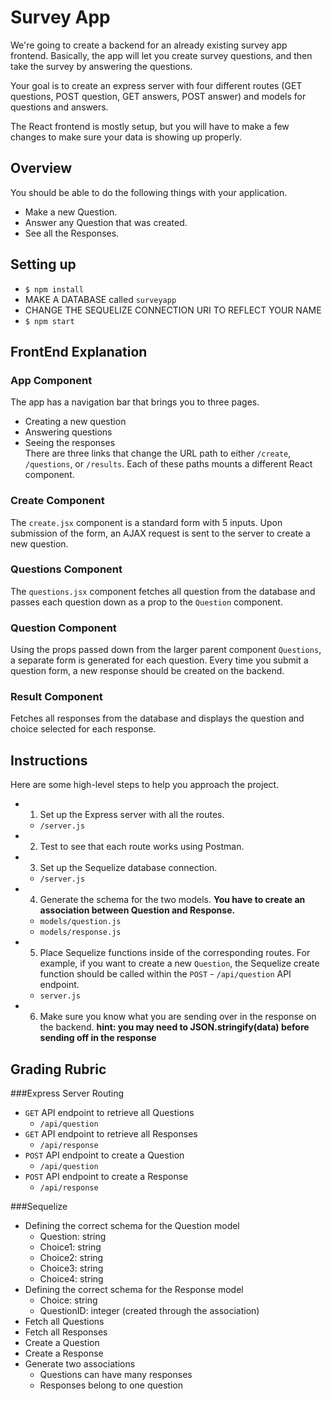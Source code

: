 # Survey App
We're going to create a backend for an already existing survey app frontend. Basically, the app will let you create survey questions, and then take the survey by answering the questions.

Your goal is to create an express server with four different routes (GET questions, POST question, GET answers, POST answer) and models for questions and answers. 

The React frontend is mostly setup, but you will have to make a few changes to make sure your data is showing up properly.

## Overview 
You should be able to do the following things with your application.
* Make a new Question.
* Answer any Question that was created. 
* See all the Responses.

## Setting up 
* `$ npm install`
* MAKE A DATABASE called `surveyapp`
* CHANGE THE SEQUELIZE CONNECTION URI TO REFLECT YOUR NAME
* `$ npm start`

## FrontEnd Explanation
### App Component
The app has a navigation bar that brings you to three pages.
* Creating a new question
* Answering questions
* Seeing the responses <br/>
There are three links that change the URL path to either `/create`, `/questions`, or `/results`. Each of these paths mounts a different React component.   

### Create Component
The `create.jsx` component is a standard form with 5 inputs. Upon submission of the form, an AJAX request is sent to the server to create a new question.

### Questions Component
The `questions.jsx` component fetches all question from the database and passes each question down as a prop to the `Question` component.

### Question Component
Using the props passed down from the larger parent component `Questions`, a separate form is generated for each question. Every time you submit a question form, a new response should be created on the backend.

### Result Component
Fetches all responses from the database and displays the question and choice selected for each response.


## Instructions
Here are some high-level steps to help you approach the project.
* 1) Set up the Express server with all the routes. 
  - `/server.js`
* 2) Test to see that each route works using Postman.  
* 3) Set up the Sequelize database connection.
  - `/server.js` 
* 4) Generate the schema for the two models. **You have to create an association between Question and Response.**
  - `models/question.js`
  - `models/response.js` 
* 5) Place Sequelize functions inside of the corresponding routes. For example, if you want to create a new `Question`, the Sequelize create function should be called within the `POST` - `/api/question` API endpoint.
  - `server.js` 
* 6) Make sure you know what you are sending over in the response on the backend.
  **hint: you may need to JSON.stringify(data) before sending off in the response**

## Grading Rubric
###Express Server Routing
* `GET` API endpoint to retrieve all Questions
  - `/api/question`
* `GET` API endpoint to retrieve all Responses
  - `/api/response`
* `POST` API endpoint to create a Question
  - `/api/question`
* `POST` API endpoint to create a Response
  - `/api/response`

###Sequelize
* Defining the correct schema for the Question model
  - Question: string
  - Choice1: string
  - Choice2: string
  - Choice3: string
  - Choice4: string
* Defining the correct schema for the Response model
  - Choice: string
  - QuestionID: integer (created through the association)
* Fetch all Questions
* Fetch all Responses
* Create a Question
* Create a Response
* Generate two associations
  - Questions can have many responses
  - Responses belong to one question
